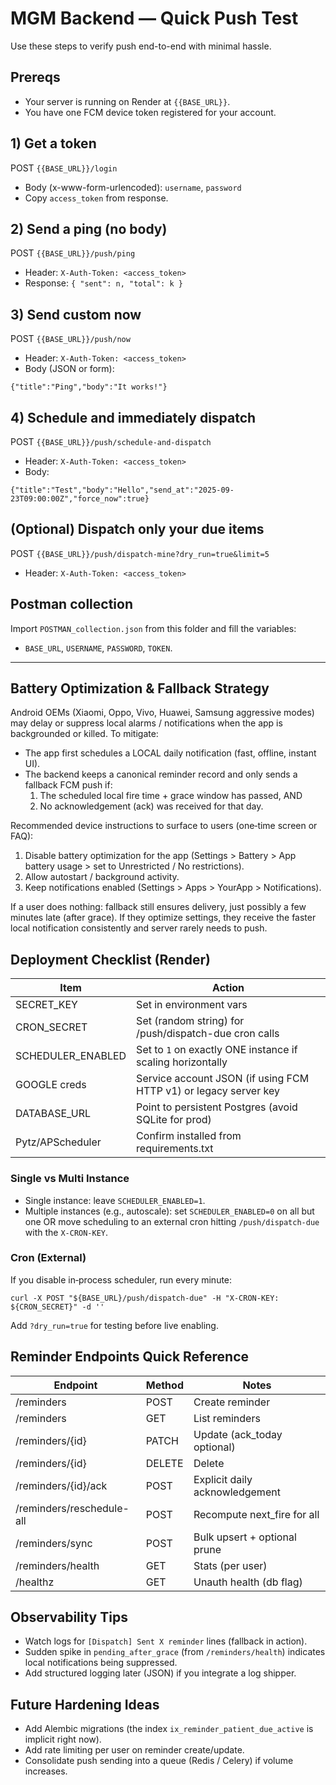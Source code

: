 # MGM Backend — Quick Push Test

Use these steps to verify push end-to-end with minimal hassle.

## Prereqs
- Your server is running on Render at `{{BASE_URL}}`.
- You have one FCM device token registered for your account.

## 1) Get a token
POST `{{BASE_URL}}/login`
- Body (x-www-form-urlencoded): `username`, `password`
- Copy `access_token` from response.

## 2) Send a ping (no body)
POST `{{BASE_URL}}/push/ping`
- Header: `X-Auth-Token: <access_token>`
- Response: `{ "sent": n, "total": k }`

## 3) Send custom now
POST `{{BASE_URL}}/push/now`
- Header: `X-Auth-Token: <access_token>`
- Body (JSON or form):
```
{"title":"Ping","body":"It works!"}
```

## 4) Schedule and immediately dispatch
POST `{{BASE_URL}}/push/schedule-and-dispatch`
- Header: `X-Auth-Token: <access_token>`
- Body:
```
{"title":"Test","body":"Hello","send_at":"2025-09-23T09:00:00Z","force_now":true}
```

## (Optional) Dispatch only your due items
POST `{{BASE_URL}}/push/dispatch-mine?dry_run=true&limit=5`
- Header: `X-Auth-Token: <access_token>`

## Postman collection
Import `POSTMAN_collection.json` from this folder and fill the variables:
- `BASE_URL`, `USERNAME`, `PASSWORD`, `TOKEN`.

---

## Battery Optimization & Fallback Strategy

Android OEMs (Xiaomi, Oppo, Vivo, Huawei, Samsung aggressive modes) may delay or suppress local alarms / notifications when the app is backgrounded or killed. To mitigate:

- The app first schedules a LOCAL daily notification (fast, offline, instant UI).
- The backend keeps a canonical reminder record and only sends a fallback FCM push if:
	1. The scheduled local fire time + grace window has passed, AND
	2. No acknowledgement (ack) was received for that day.

Recommended device instructions to surface to users (one‑time screen or FAQ):
1. Disable battery optimization for the app (Settings > Battery > App battery usage > set to Unrestricted / No restrictions).
2. Allow autostart / background activity.
3. Keep notifications enabled (Settings > Apps > YourApp > Notifications).

If a user does nothing: fallback still ensures delivery, just possibly a few minutes late (after grace). If they optimize settings, they receive the faster local notification consistently and server rarely needs to push.

## Deployment Checklist (Render)

| Item | Action |
|------|--------|
| SECRET_KEY | Set in environment vars |
| CRON_SECRET | Set (random string) for /push/dispatch-due cron calls |
| SCHEDULER_ENABLED | Set to `1` on exactly ONE instance if scaling horizontally |
| GOOGLE creds | Service account JSON (if using FCM HTTP v1) or legacy server key |
| DATABASE_URL | Point to persistent Postgres (avoid SQLite for prod) |
| Pytz/APScheduler | Confirm installed from requirements.txt |

### Single vs Multi Instance
- Single instance: leave `SCHEDULER_ENABLED=1`.
- Multiple instances (e.g., autoscale): set `SCHEDULER_ENABLED=0` on all but one OR move scheduling to an external cron hitting `/push/dispatch-due` with the `X-CRON-KEY`.

### Cron (External)
If you disable in‑process scheduler, run every minute:
```
curl -X POST "${BASE_URL}/push/dispatch-due" -H "X-CRON-KEY: ${CRON_SECRET}" -d ''
```
Add `?dry_run=true` for testing before live enabling.

## Reminder Endpoints Quick Reference
| Endpoint | Method | Notes |
|----------|--------|-------|
| /reminders | POST | Create reminder |
| /reminders | GET | List reminders |
| /reminders/{id} | PATCH | Update (ack_today optional) |
| /reminders/{id} | DELETE | Delete |
| /reminders/{id}/ack | POST | Explicit daily acknowledgement |
| /reminders/reschedule-all | POST | Recompute next_fire for all |
| /reminders/sync | POST | Bulk upsert + optional prune |
| /reminders/health | GET | Stats (per user) |
| /healthz | GET | Unauth health (db flag) |

## Observability Tips
- Watch logs for `[Dispatch] Sent X reminder` lines (fallback in action).
- Sudden spike in `pending_after_grace` (from `/reminders/health`) indicates local notifications being suppressed.
- Add structured logging later (JSON) if you integrate a log shipper.

## Future Hardening Ideas
- Add Alembic migrations (the index `ix_reminder_patient_due_active` is implicit right now).
- Add rate limiting per user on reminder create/update.
- Consolidate push sending into a queue (Redis / Celery) if volume increases.

